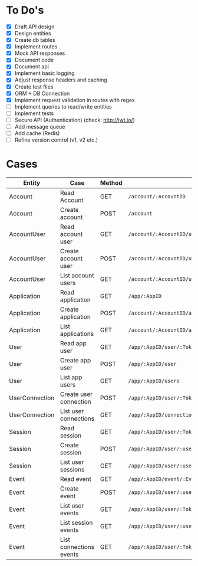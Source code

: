 
# To Do's

- [x] Draft API design
- [x] Design entities
- [x] Create db tables
- [x] Implement routes
- [x] Mock API responses
- [x] Document code
- [x] Document api
- [x] Implement basic logging
- [x] Adjust response headers and caching
- [x] Create test files
- [x] ORM + DB Connection
- [x] Implement request validation in routes with regex 
- [ ] Implement queries to read/write entities 
- [ ] Implement tests
- [ ] Secure API (Authentication) (check: http://jwt.io/)
- [ ] Add message queue
- [ ] Add cache (Redis)
- [ ] Refine version control (v1, v2 etc.)

# Cases

| Entity | Case | Method | URL | Implementation | Test | Docs |
| ------ | ---- | ------ | --- |:--------------:|:----:|:----:|
|Account|Read Account|GET|`/account/:AccountID`|[:white_check_mark:](https://github.com/Gluee/backend/blob/master/server/account.go)|[:x:](https://github.com/Gluee/backend/blob/master/server/account_test.go)|[:x:](https://github.com/Gluee/backend/wiki/1.-Account#read-account)|
|Account|Create account|POST|`/account`|[:white_check_mark:](https://github.com/Gluee/backend/blob/master/server/account.go)|[:x:](https://github.com/Gluee/backend/blob/master/server/account_test.go)|[:x:](https://github.com/Gluee/backend/wiki/1.-Account#create-account)|
|AccountUser|Read account user|GET|`/account/:AccountID/user/:UserID`|[:white_check_mark:](https://github.com/Gluee/backend/blob/master/server/account_user.go)|[:x:](https://github.com/Gluee/backend/blob/master/server/account_user_test.go)|[:x:](https://github.com/Gluee/backend/wiki/2.-AccountUser#read-account-user)|
|AccountUser|Create account user|POST|`/account/:AccountID/user`|[:white_check_mark:](https://github.com/Gluee/backend/blob/master/server/account_user.go)|[:x:](https://github.com/Gluee/backend/blob/master/server/account_user_test.go)|[:x:](https://github.com/Gluee/backend/wiki/2.-AccountUser#create-account-user)|
|AccountUser|List account users|GET|`/account/:AccountID/users`|[:white_check_mark:](https://github.com/Gluee/backend/blob/master/server/account_user.go)|[:x:](https://github.com/Gluee/backend/blob/master/server/account_user_test.go)|[:x:](https://github.com/Gluee/backend/wiki/2.-AccountUser#list-account-users)|
|Application|Read application|GET|`/app/:AppID`|[:white_check_mark:](https://github.com/Gluee/backend/blob/master/server/application.go)|[:x:](https://github.com/Gluee/backend/blob/master/server/application_test.go)|[:x:](https://github.com/Gluee/backend/wiki/3.-Application#read-application)|
|Application|Create application|POST|`/account/:AccountID/app`|[:white_check_mark:](https://github.com/Gluee/backend/blob/master/server/application.go)|[:x:](https://github.com/Gluee/backend/blob/master/server/application_test.go)|[:x:](https://github.com/Gluee/backend/wiki/3.-Application#create-application)|
|Application|List applications|GET|`/account/:AccountID/applications`|[:white_check_mark:](https://github.com/Gluee/backend/blob/master/server/application.go)|[:x:](https://github.com/Gluee/backend/blob/master/server/application_test.go)|[:x:](https://github.com/Gluee/backend/wiki/3.-Application#list-applications)|
|User|Read app user|GET|`/app/:AppID/user/:Token`|[:white_check_mark:](https://github.com/Gluee/backend/blob/master/server/user.go)|[:x:](https://github.com/Gluee/backend/blob/master/server/user_test.go)|[:x:](https://github.com/Gluee/backend/wiki/4.-User#read-app-user)|
|User|Create app user|POST|`/app/:AppID/user`|[:white_check_mark:](https://github.com/Gluee/backend/blob/master/server/user.go)|[:x:](https://github.com/Gluee/backend/blob/master/server/user_test.go)|[:x:](https://github.com/Gluee/backend/wiki/4.-User#create-app-user)|
|User|List app users|GET|`/app/:AppID/users`|[:white_check_mark:](https://github.com/Gluee/backend/blob/master/server/user.go)|[:x:](https://github.com/Gluee/backend/blob/master/server/user_test.go)|[:x:](https://github.com/Gluee/backend/wiki/4.-User#list-app-users)|
|UserConnection|Create user connection|POST|`/app/:AppID/user/:Token/connections`|[:white_check_mark:](https://github.com/Gluee/backend/blob/master/server/connections.go)|[:x:](https://github.com/Gluee/backend/blob/master/server/connections_test.go)|[:x:](https://github.com/Gluee/backend/wiki/5.-UserConnection#create-user-connection)|
|UserConnection|List user connections|GET|`/app/:AppID/connection`|[:white_check_mark:](https://github.com/Gluee/backend/blob/master/server/connections.go)|[:x:](https://github.com/Gluee/backend/blob/master/server/connections_test.go)|[:x:](https://github.com/Gluee/backend/wiki/5.-UserConnection#list-user-connections)|
|Session|Read session|GET|`/app/:AppID/user/:Token/session/:SessionID`|[:white_check_mark:](https://github.com/Gluee/backend/blob/master/server/session.go)|[:x:](https://github.com/Gluee/backend/blob/master/server/session_test.go)|[:x:](https://github.com/Gluee/backend/wiki/6.-Session#read-session)|
|Session|Create session|POST|`/app/:AppID/user/:userToken/session`|[:white_check_mark:](https://github.com/Gluee/backend/blob/master/server/session.go)|[:x:](https://github.com/Gluee/backend/blob/master/server/session_test.go)|[:x:](https://github.com/Gluee/backend/wiki/6.-Session#create-session)|
|Session|List user sessions|GET|`/app/:AppID/user/:userToken/sessions`|[:white_check_mark:](https://github.com/Gluee/backend/blob/master/server/session.go)|[:x:](https://github.com/Gluee/backend/blob/master/server/session_test.go)|[:x:](https://github.com/Gluee/backend/wiki/6.-Session#list-user-sessions)|
|Event|Read event|GET|`/app/:AppID/event/:EventID`|[:x:](https://github.com/Gluee/backend/blob/master/server/event.go)|[:x:](https://github.com/Gluee/backend/blob/master/server/event_test.go)|[:x:](https://github.com/Gluee/backend/wiki/7.-Event#read-event)|
|Event|Create event|POST|`/app/:AppID/user/:userToken/session/:SessionID/event`|[:x:](https://github.com/Gluee/backend/blob/master/server/event.go)|[:x:](https://github.com/Gluee/backend/blob/master/server/event_test.go)|[:x:](https://github.com/Gluee/backend/wiki/7.-Event#create-event)|
|Event|List user events|GET|`/app/:AppID/user/:Token/events`|[:x:](https://github.com/Gluee/backend/blob/master/server/event.go)|[:x:](https://github.com/Gluee/backend/blob/master/server/event_test.go)|[:x:](https://github.com/Gluee/backend/wiki/7.-Event#list-user-events)|
|Event|List session events|GET|`/app/:AppID/user/:userToken/session/:SessionID/events`|[:x:](https://github.com/Gluee/backend/blob/master/server/event.go)|[:x:](https://github.com/Gluee/backend/blob/master/server/event_test.go)|[:x:](https://github.com/Gluee/backend/wiki/7.-Event#list-session-events)|
|Event|List connections events|GET|`/app/:AppID/user/:Token/connections/events`|[:x:](https://github.com/Gluee/backend/blob/master/server/event.go)|[:x:](https://github.com/Gluee/backend/blob/master/server/event_test.go)|[:x:](https://github.com/Gluee/backend/wiki/7.-Event#list-connections-events)|
